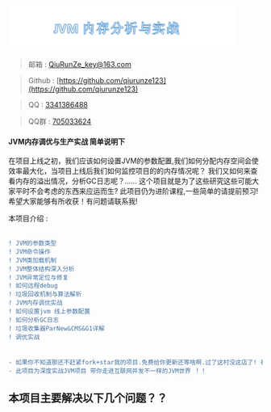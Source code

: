![JVM内存调优与生产实战](https://raw.githubusercontent.com/qiurunze123/imageall/master/jvminit.png)

> 邮箱 : [QiuRunZe_key@163.com](QiuRunZe_key@163.com)

> Github : [https://github.com/qiurunze123](https://github.com/qiurunze123)

> QQ : [3341386488](3341386488)

> QQ群 : [705033624](705033624) 


#### JVM内存调优与生产实战 简单说明下 

在项目上线之初，我们应该如何设置JVM的参数配置,我们如何分配内存空间会使效率最大化，当项目上线后我们如何监控项目的的内存情况呢？
我们又如何来查看内存的溢出情况，分析GC日志呢？...... 这个项目就是为了这些研究这些可能大家平时不会考虑的东西来应运而生? 
此项目仍为进阶课程,一些简单的请提前预习! 希望大家能够有所收获！有问题请联系我!


本项目介绍 :    

```diff

! JVM的参数类型
! JVM命令操作
! JVM类加载机制
! JVM整体结构深入分析
! JVM异常定位与修复
! 如何远程debug
! 垃圾回收机制与算法解析
! JVM内存调优实战
! 如何设置jvm 线上参数配置
! 如何分析GC日志
! 垃圾收集器ParNew&CMS&G1详解
! 调优实战


- 如果你不知道那还不赶紧fork+star我的项目.免费给你更新还等啥啊.过了这村没这店了! 有问题可以加我讨论可以进群
- 此项目为深度实战JVM项目 带你走进互联网并发不一样的JVM世界 ！！ 
```

## 本项目主要解决以下几个问题？？